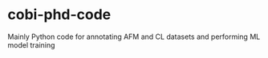 # cobi-phd-code
Mainly Python code for annotating AFM and CL datasets and performing ML model training
